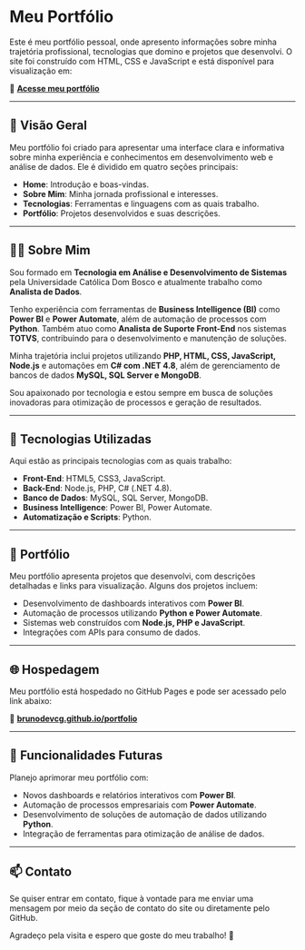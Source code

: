 # Meu Portfólio

Este é meu portfólio pessoal, onde apresento informações sobre minha trajetória profissional, tecnologias que domino e projetos que desenvolvi. O site foi construído com HTML, CSS e JavaScript e está disponível para visualização em:

🔗 **[Acesse meu portfólio](https://brunodevcg.github.io/portfolio/)**

---

## 📜 Visão Geral

Meu portfólio foi criado para apresentar uma interface clara e informativa sobre minha experiência e conhecimentos em desenvolvimento web e análise de dados. Ele é dividido em quatro seções principais:

- **Home**: Introdução e boas-vindas.
- **Sobre Mim**: Minha jornada profissional e interesses.
- **Tecnologias**: Ferramentas e linguagens com as quais trabalho.
- **Portfólio**: Projetos desenvolvidos e suas descrições.

---

## 👨‍💻 Sobre Mim

Sou formado em **Tecnologia em Análise e Desenvolvimento de Sistemas** pela Universidade Católica Dom Bosco e atualmente trabalho como **Analista de Dados**.

Tenho experiência com ferramentas de **Business Intelligence (BI)** como **Power BI** e **Power Automate**, além de automação de processos com **Python**. Também atuo como **Analista de Suporte Front-End** nos sistemas **TOTVS**, contribuindo para o desenvolvimento e manutenção de soluções.

Minha trajetória inclui projetos utilizando **PHP, HTML, CSS, JavaScript, Node.js** e automações em **C# com .NET 4.8**, além de gerenciamento de bancos de dados **MySQL, SQL Server e MongoDB**.

Sou apaixonado por tecnologia e estou sempre em busca de soluções inovadoras para otimização de processos e geração de resultados.

---

## 🚀 Tecnologias Utilizadas

Aqui estão as principais tecnologias com as quais trabalho:

- **Front-End**: HTML5, CSS3, JavaScript.
- **Back-End**: Node.js, PHP, C# (.NET 4.8).
- **Banco de Dados**: MySQL, SQL Server, MongoDB.
- **Business Intelligence**: Power BI, Power Automate.
- **Automatização e Scripts**: Python.

---

## 📂 Portfólio

Meu portfólio apresenta projetos que desenvolvi, com descrições detalhadas e links para visualização. Alguns dos projetos incluem:

- Desenvolvimento de dashboards interativos com **Power BI**.
- Automação de processos utilizando **Python e Power Automate**.
- Sistemas web construídos com **Node.js, PHP e JavaScript**.
- Integrações com APIs para consumo de dados.

---

## 🌐 Hospedagem

Meu portfólio está hospedado no GitHub Pages e pode ser acessado pelo link abaixo:

🔗 **[brunodevcg.github.io/portfolio](https://brunodevcg.github.io/portfolio/)**

---

## 📌 Funcionalidades Futuras

Planejo aprimorar meu portfólio com:

- Novos dashboards e relatórios interativos com **Power BI**.
- Automação de processos empresariais com **Power Automate**.
- Desenvolvimento de soluções de automação de dados utilizando **Python**.
- Integração de ferramentas para otimização de análise de dados.

---

## 📫 Contato

Se quiser entrar em contato, fique à vontade para me enviar uma mensagem por meio da seção de contato do site ou diretamente pelo GitHub.

Agradeço pela visita e espero que goste do meu trabalho! 🚀

